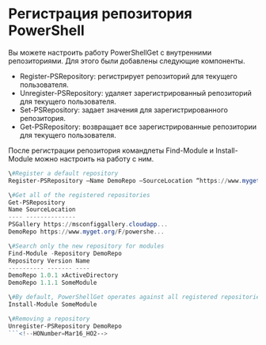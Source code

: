 # Регистрация репозитория PowerShell
Вы можете настроить работу PowerShellGet с внутренними репозиториями. Для этого были добавлены следующие компоненты.
- Register-PSRepository: регистрирует репозиторий для текущего пользователя.
- Unregister-PSRepository: удаляет зарегистрированный репозиторий для текущего пользователя.
- Set-PSRepository: задает значения для зарегистрированного репозитория.
- Get-PSRepository: возвращает все зарегистрированные репозитории для текущего пользователя.

После регистрации репозитория командлеты Find-Module и Install-Module можно настроить на работу с ним.

```powershell
\#Register a default repository
Register-PSRepository –Name DemoRepo –SourceLocation “https://www.myget.org/F/powershellgetdemo/api/v2” –PublishLocation “<https://www.myget.org/F/powershellgetdemo/api/v2>/package” –InstallationPolicy –Trusted

\#Get all of the registered repositories
Get-PSRepository
Name SourceLocation
---- --------------
PSGallery https://msconfiggallery.cloudapp...
DemoRepo https://www.myget.org/F/powershe...

\#Search only the new repository for modules
Find-Module -Repository DemoRepo
Repository Version Name
---------- ------- ----
DemoRepo 1.0.1 xActiveDirectory
DemoRepo 1.1.1 SomeModule

\#By default, PowerShellGet operates against all registered repositories when none is specified. In this example, the “SomeModule” module is installed from the DemoRepo.
Install-Module SomeModule

\#Removing a repository
Unregister-PSRepository DemoRepo
```<!--HONumber=Mar16_HO2-->
